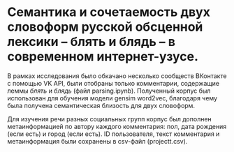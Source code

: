 # Семантика и сочетаемость двух словоформ русской обсценной лексики – блять и блядь – в современном интернет-узусе. 
В рамках исследования было обкачано несколько сообществ ВКонтакте с помощью VK API, были отобраны только комментарии, содержащие леммы _блять_ и _блядь_ (файл parsing.ipynb). 
Полученный корпус был использован для обучения модели gensim word2vec, благодаря чему была получена семантическая близость для двух словоформ. 

Для изучения речи разных социальных групп корпус был дополнен метаинформацией по автору каждого комментария: пол, дата рождения (если есть) и город (если есть). ID пользователя, текст комментария и метаинформация были сохранены в csv-файл (projectt.csv). 
